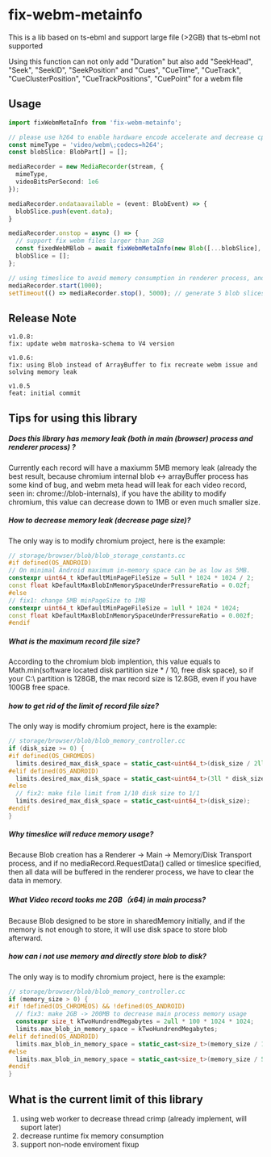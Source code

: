 # fix-webm-metainfo

This is a lib based on ts-ebml and support large file (>2GB) that ts-ebml not supported

Using this function can not only add "Duration" but also add "SeekHead", "Seek", "SeekID", "SeekPosition" and "Cues", "CueTime", "CueTrack", "CueClusterPosition", "CueTrackPositions", "CuePoint" for a webm file
## Usage

```typescript
import fixWebmMetaInfo from 'fix-webm-metainfo';

// please use h264 to enable hardware encode accelerate and decrease cpu usage
const mimeType = 'video/webm\;codecs=h264';
const blobSlice: BlobPart[] = [];

mediaRecorder = new MediaRecorder(stream, {
  mimeType,
  videoBitsPerSecond: 1e6
});

mediaRecorder.ondataavailable = (event: BlobEvent) => {
  blobSlice.push(event.data);
}

mediaRecorder.onstop = async () => {
  // support fix webm files larger than 2GB
  const fixedWebMBlob = await fixWebmMetaInfo(new Blob([...blobSlice], { type: mimeType }));
  blobSlice = [];
};

// using timeslice to avoid memory consumption in renderer process, and generate a blob object each second
mediaRecorder.start(1000);
setTimeout(() => mediaRecorder.stop(), 5000); // generate 5 blob slices

```

## Release Note

```
v1.0.8:
fix: update webm matroska-schema to V4 version

v1.0.6:
fix: using Blob instead of ArrayBuffer to fix recreate webm issue and solving memory leak

v1.0.5
feat: initial commit
```

## Tips for using this library

##### Does this library has memory leak (both in main (browser) process and renderer process) ?

Currently each record will have a maxiumm 5MB memory leak (already the best result, because chromium internal blob <-> arrayBuffer process has some kind of bug, and webm meta head will leak for each video record, seen in: chrome://blob-internals), if you have the ability to modify chromium, this value can decrease down to 1MB or even much smaller size.

##### How to decrease memory leak (decrease page size)?

The only way is to modify chromium project, here is the example:

```c++
// storage/browser/blob/blob_storage_constants.cc
#if defined(OS_ANDROID)
// On minimal Android maximum in-memory space can be as low as 5MB.
constexpr uint64_t kDefaultMinPageFileSize = 5ull * 1024 * 1024 / 2;
const float kDefaultMaxBlobInMemorySpaceUnderPressureRatio = 0.02f;
#else
// fix1: change 5MB minPageSize to 1MB
constexpr uint64_t kDefaultMinPageFileSize = 1ull * 1024 * 1024;
const float kDefaultMaxBlobInMemorySpaceUnderPressureRatio = 0.002f;
#endif
```

##### What is the maximum record file size?

According to the chromium blob implention, this value equals to Math.min(software located disk partition size * / 10, free disk space), so if your C:\ partition is 128GB, the max record size is 12.8GB, even if you have 100GB free space.

##### how to get rid of the limit of record file size?

The only way is modify chromium project, here is the example:

```c++
// storage/browser/blob/blob_memory_controller.cc
if (disk_size >= 0) {
#if defined(OS_CHROMEOS)
  limits.desired_max_disk_space = static_cast<uint64_t>(disk_size / 2ll);
#elif defined(OS_ANDROID)
  limits.desired_max_disk_space = static_cast<uint64_t>(3ll * disk_size / 50);
#else
  // fix2: make file limit from 1/10 disk size to 1/1
  limits.desired_max_disk_space = static_cast<uint64_t>(disk_size);
#endif
}
```

##### Why timeslice will reduce memory usage?

Because Blob creation has a Renderer -> Main -> Memory/Disk Transport process, and if no mediaRecord.RequestData() called or timeslice specified, then all data will be buffered in the renderer process, we have to clear the data in memory.

##### What Video record tooks me 2GB（x64) in main process?

Because Blob designed to be store in sharedMemory initially, and if the memory is not enough to store, it will use disk space to store blob afterward.

##### how can i not use memory and directly store blob to disk?

The only way is to modify chromium project, here is the example:

```c++
// storage/browser/blob/blob_memory_controller.cc
if (memory_size > 0) {
#if !defined(OS_CHROMEOS) && !defined(OS_ANDROID)
  // fix3: make 2GB -> 200MB to decrease main process memory usage
  constexpr size_t kTwoHundrendMegabytes = 2ull * 100 * 1024 * 1024;
  limits.max_blob_in_memory_space = kTwoHundrendMegabytes;
#elif defined(OS_ANDROID)
  limits.max_blob_in_memory_space = static_cast<size_t>(memory_size / 100ll);
#else
  limits.max_blob_in_memory_space = static_cast<size_t>(memory_size / 5ll);
#endif
}
```

## What is the current limit of this library
1. using web worker to decrease thread crimp (already implement, will suport later)
2. decrease runtime fix memory consumption
3. support non-node enviroment fixup
